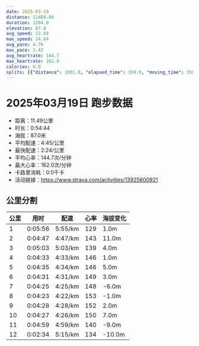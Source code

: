 ```yaml
---
date: 2025-03-19
distance: 11489.80
duration: 3284.0
elevation: 87.0
avg_speed: 12.60
max_speed: 24.84
avg_pace: 4.76
max_pace: 2.42
avg_heartrate: 144.7
max_heartrate: 162.0
calories: 0.0
splits: [{"distance": 1001.0, "elapsed_time": 399.0, "moving_time": 356.0, "average_speed": 2.81, "pace": 5.931209964412811, "average_heartrate": 129.98392282958199, "elevation_difference": 1.0, "split_number": 1}, {"distance": 999.5, "elapsed_time": 287.0, "moving_time": 287.0, "average_speed": 3.48, "pace": 4.789281609195402, "average_heartrate": 143.44599303135888, "elevation_difference": 11.0, "split_number": 2}, {"distance": 999.5, "elapsed_time": 303.0, "moving_time": 303.0, "average_speed": 3.3, "pace": 5.050515151515151, "average_heartrate": 139.65346534653466, "elevation_difference": 4.0, "split_number": 3}, {"distance": 1000.0, "elapsed_time": 273.0, "moving_time": 273.0, "average_speed": 3.66, "pace": 4.553743169398906, "average_heartrate": 146.34065934065933, "elevation_difference": 1.0, "split_number": 4}, {"distance": 1001.0, "elapsed_time": 275.0, "moving_time": 275.0, "average_speed": 3.64, "pace": 4.578763736263736, "average_heartrate": 146.62545454545455, "elevation_difference": 5.0, "split_number": 5}, {"distance": 1001.0, "elapsed_time": 271.0, "moving_time": 271.0, "average_speed": 3.69, "pace": 4.516720867208671, "average_heartrate": 149.1328413284133, "elevation_difference": 3.0, "split_number": 6}, {"distance": 999.0, "elapsed_time": 265.0, "moving_time": 265.0, "average_speed": 3.77, "pace": 4.420875331564987, "average_heartrate": 148.6754716981132, "elevation_difference": -6.0, "split_number": 7}, {"distance": 1001.0, "elapsed_time": 263.0, "moving_time": 263.0, "average_speed": 3.81, "pace": 4.374461942257217, "average_heartrate": 153.49809885931558, "elevation_difference": -1.0, "split_number": 8}, {"distance": 1000.0, "elapsed_time": 268.0, "moving_time": 268.0, "average_speed": 3.73, "pace": 4.46828418230563, "average_heartrate": 152.15298507462686, "elevation_difference": 2.0, "split_number": 9}, {"distance": 1000.0, "elapsed_time": 267.0, "moving_time": 267.0, "average_speed": 3.75, "pace": 4.444453333333333, "average_heartrate": 150.89138576779027, "elevation_difference": 7.0, "split_number": 10}, {"distance": 1000.0, "elapsed_time": 337.0, "moving_time": 299.0, "average_speed": 3.34, "pace": 4.9900299401197605, "average_heartrate": 140.8843537414966, "elevation_difference": -9.0, "split_number": 11}, {"distance": 487.8, "elapsed_time": 154.0, "moving_time": 154.0, "average_speed": 3.17, "pace": 5.2576340694006305, "average_heartrate": 134.54545454545453, "elevation_difference": -10.0, "split_number": 12}]
---
```


# 2025年03月19日 跑步数据

- 距离：11.49公里
- 时长：0:54:44
- 海拔：87.0米
- 平均配速：4:45/公里
- 最快配速：2:24/公里
- 平均心率：144.7次/分钟
- 最大心率：162.0次/分钟
- 卡路里消耗：0.0千卡
- 活动链接：https://www.strava.com/activities/13925600921

## 公里分割

| 公里 | 用时 | 配速 | 心率 | 海拔变化 |
|------|------|------|------|------|
| 1 | 0:05:56 | 5:55/km | 129 | 1.0m |
| 2 | 0:04:47 | 4:47/km | 143 | 11.0m |
| 3 | 0:05:03 | 5:03/km | 139 | 4.0m |
| 4 | 0:04:33 | 4:33/km | 146 | 1.0m |
| 5 | 0:04:35 | 4:34/km | 146 | 5.0m |
| 6 | 0:04:31 | 4:31/km | 149 | 3.0m |
| 7 | 0:04:25 | 4:25/km | 148 | -6.0m |
| 8 | 0:04:23 | 4:22/km | 153 | -1.0m |
| 9 | 0:04:28 | 4:28/km | 152 | 2.0m |
| 10 | 0:04:27 | 4:26/km | 150 | 7.0m |
| 11 | 0:04:59 | 4:59/km | 140 | -9.0m |
| 12 | 0:02:34 | 5:15/km | 134 | -10.0m |

